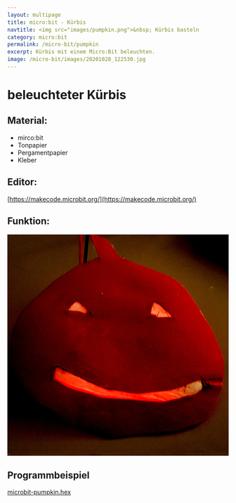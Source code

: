 ```yaml
---
layout: multipage
title: micro:bit - Kürbis
navtitle: <img src="images/pumpkin.png">&nbsp; Kürbis basteln
category: micro:bit
permalink: /micro-bit/pumpkin
excerpt: Kürbis mit einem Micro:Bit beleuchten.
image: /micro-bit/images/20201028_122530.jpg
---
```


# beleuchteter Kürbis

## Material:

+ mirco:bit
+ Tonpapier
+ Pergamentpapier
+ Kleber

<!-- Anleitung erstellen -->

## Editor:

[https://makecode.microbit.org/](https://makecode.microbit.org/)

## Funktion:

![](images/20201028_122530.jpg)

## Programmbeispiel
[microbit-pumpkin.hex](appendix/microbit-pumpkin.hex)
